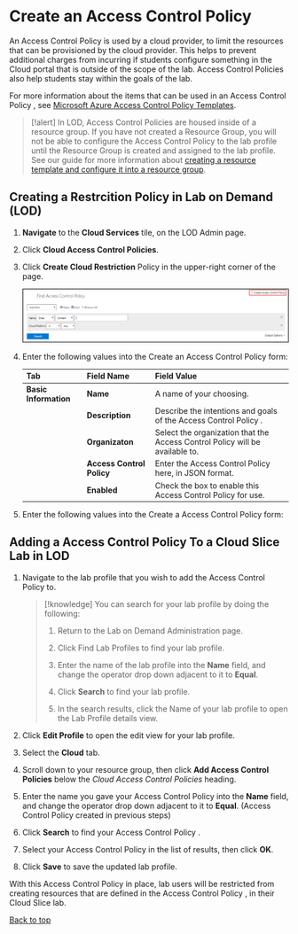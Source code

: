 # Create an Access Control Policy 

An Access Control Policy  is used by a cloud provider, to limit the resources that can be provisioned by the cloud provider. This helps to prevent additional charges from incurring if students configure something in the Cloud portal that is outside of the scope of the lab. Access Control Policies also help students stay within the goals of the lab.

For more information about the items that can be used in an Access Control Policy , see [Microsoft Azure Access Control Policy  Templates](https://docs.microsoft.com/en-us/azure/azure-policy/json-samples).

>[!alert] In LOD, Access Control Policies are housed inside of a resource group. If you have not created a Resource Group, you will not be able to configure the Access Control Policy to the lab profile until the Resource Group is created and assigned to the lab profile. See our guide for more information about [creating a resource template and configure it into a resource group](create-a-resource-template-and-configure-it-into-a-resource-group.md). 

## Creating a Restrcition Policy in Lab on Demand (LOD)

1. **Navigate** to the **Cloud Services** tile, on the LOD Admin page.

1. Click **Cloud Access Control Policies**.

1. Click **Create Cloud Restriction** Policy in the upper-right corner of the page. 

   ![Create Cloud Access Control Policy ](images/find-access-control-policy.png)

1. Enter the following values into the Create an Access Control Policy  form:

    |Tab|Field Name|Field Value|
    |--|--|--|
    |**Basic Information**|**Name**|A name of your choosing.|
    ||**Description**|Describe the intentions and goals of the Access Control Policy .|
    ||**Organizaton**|Select the organization that the Access Control Policy  will be available to.|
    ||**Access Control Policy**|Enter the Access Control Policy  here, in JSON format.|
    ||**Enabled**|Check the box to enable this Access Control Policy  for use.|

1. Enter the following values into the Create a Access Control Policy  form:

## Adding a Access Control Policy  To a Cloud Slice Lab in LOD


1. Navigate to the lab profile that you wish to add the Access Control Policy  to.

    >[!knowledge] You can search for your lab profile by doing the following:
    >
    >1. Return to the Lab on Demand Administration page.
    >
    >1. Click Find Lab Profiles to find your lab profile.
    >
    >1. Enter the name of the lab profile into the **Name** field, and change the operator drop down adjacent to it to **Equal**. 
    >
    >1. Click **Search** to find your lab profile.
    >
    >1. In the search results, click the Name of your lab profile to open the Lab Profile details view.

1. Click **Edit Profile** to open the edit view for your lab profile.

1. Select the **Cloud** tab.

1. Scroll down to your resource group, then click **Add Access Control Policies** below the _Cloud Access Control Policies_ heading.

1. Enter the name you gave your Access Control Policy  into the **Name** field, and change the operator drop down adjacent to it to **Equal**. (Access Control Policy  created in previous steps)

1. Click **Search** to find your Access Control Policy .

1. Select your Access Control Policy  in the list of results, then click **OK**.

1. Click **Save** to save the updated lab profile.

With this Access Control Policy  in place, lab users will be restricted from creating resources that are defined in the Access Control Policy , in their Cloud Slice lab.

[Back to top](#an-access-control-policy)